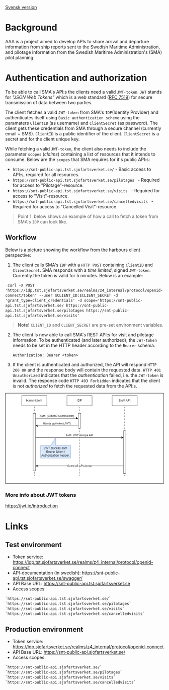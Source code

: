 [Svensk version](README.md)

# Background
AAA is a project aimed to develop APIs to share arrival and departure information from ship reports sent to the Swedish Maritime Administration, and pilotage information from the Swedish Maritime Administration's (SMA) pilot planning.

# Authentication and authorization
To be able to call SMA's API:s the clients need a valid `JWT-token`. `JWT` stands for *"JSON Web Tokens"* which is a web standard ([RFC 7519](https://tools.ietf.org/html/rfc7519)) for secure transmission of data between two parties.

The client fetches a valid `JWT-token` from SMA's `IDP`(Identity Provider) and authenticates itself using `Basic authentication scheme` using the paramaters `ClientID` (as username) and `ClientSecret` (as password). The client gets these credentials from SMA through a secure channel (currently email + SMS). `ClientID` is a public identifier of the client. `ClientSecret` is a secret and for the client unique key. 

While fetching a valid `JWT-token`, the client also needs to include the parameter `scopes` (*claims*) containing a list of resources that it intends to consume. Below are the `scopes` that SMA requires for it's public API:s:

- `https://snt-public-api.tst.sjofartsverket.se/` - Basic access to API:s, required  for all resources.
- `https://snt-public-api.tst.sjofartsverket.se/pilotages ` - Required for access to "Pilotage"-resource.
- `https://snt-public-api.tst.sjofartsverket.se/visits ` - Required for access to "Visit"-resource.
- `https://snt-public-api.tst.sjofartsverket.se/cancelledvisits ` - Required for access to "Cancelled Visit"-resource.

> Point 1. below shows an example of how a call to fetch a token from SMA's `IDP` can look like.

## Workflow
Below is a picture showing the workflow from the harbours client perspective:

1. The client calls SMA's `IDP` with a `HTTP POST` containing `ClientID` and `ClientSecret`. SMA responds with a *time limited*, signed `JWT-token`. Currently the token is valid for 5 minutes. Below is an example:

  ```
   curl -X POST 'https://idp.tst.sjofartsverket.se/realms/z4_internal/protocol/openid-connect/token' --user $CLIENT_ID:$CLIENT_SECRET -d 'grant_type=client_credentials' -d scope='https://snt-public-api.tst.sjofartsverket.se/ https://snt-public-api.tst.sjofartsverket.se/pilotages https://snt-public-api.tst.sjofartsverket.se/visits'
  ```

> **Note!** `CLIENT_ID` and `CLIENT_SECRET` are pre-set environment variables.

2. The client is now able to call SMA's REST API:s for visit and pilotage information. To be authenticated (and later authorized), the `JWT-token` needs to be set in the HTTP header according to the `Bearer` schema. 

    ```
    Authorization: Bearer <token>
    ```
3. If the client is authenticated and authorized, the API will respond `HTTP 200 OK` and the response body will contain the requested data. `HTTP 401 Unauthorized` indicates that the *authentication* failed, i.e. the `JWT-token` is invalid. The response code `HTTP 403 Forbidden` indicates that the client is not *authorized* to fetch the requested data from the API:s.

![AAA-client_credential-Api-anrop klient.png](images/AAA-client_credential-API-anrop.png)

### More info about JWT tokens
https://jwt.io/introduction

# Links
## Test environment
* Token service: https://idp.tst.sjofartsverket.se/realms/z4_internal/protocol/openid-connect
* API-documentation (in swedish): https://snt-public-api.tst.sjofartsverket.se/swagger/
* API Base URL: https://snt-public-api.tst.sjofartsverket.se
* Access scopes:
```
`https://snt-public-api.tst.sjofartsverket.se/` 
`https://snt-public-api.tst.sjofartsverket.se/pilotages`
`https://snt-public-api.tst.sjofartsverket.se/visits`
`https://snt-public-api.tst.sjofartsverket.se/cancelledvisits`
```


## Production environment
* Token service: https://idp.sjofartsverket.se/realms/z4_internal/protocol/openid-connect
* API Base URL: https://snt-public-api.sjofartsverket.se/
* Access scopes:
```
`https://snt-public-api.sjofartsverket.se/` 
`https://snt-public-api.sjofartsverket.se/pilotages`
`https://snt-public-api.sjofartsverket.se/visits`
`https://snt-public-api.sjofartsverket.se/cancelledvisits`
```
